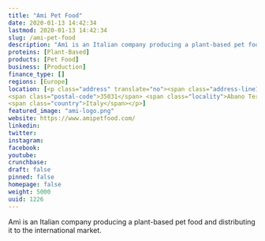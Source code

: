 ```yaml
---
title: "Ami Pet Food"
date: 2020-01-13 14:42:34
lastmod: 2020-01-13 14:42:34
slug: /ami-pet-food
description: "Amì is an Italian company producing a plant-based pet food and distributing it to the international market."
proteins: [Plant-Based]
products: [Pet Food]
business: [Production]
finance_type: []
regions: [Europe]
location: [<p class="address" translate="no"><span class="address-line1">Via Giarre</span><br>
<span class="postal-code">35031</span> <span class="locality">Abano Terme</span><br>
<span class="country">Italy</span></p>]
featured_image: "ami-logo.png"
website: https://www.amipetfood.com/
linkedin: 
twitter: 
instagram: 
facebook: 
youtube: 
crunchbase: 
draft: false
pinned: false
homepage: false
weight: 5000
uuid: 1226
---
```

Amì is an Italian company producing a plant-based pet food and distributing it to the international market.
